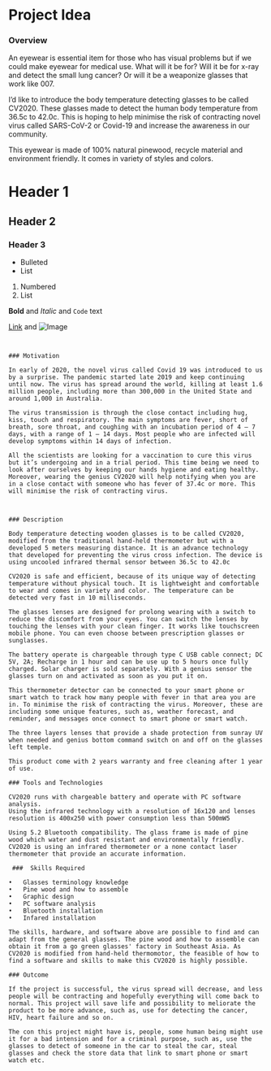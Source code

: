# Project Idea



### Overview 

An eyewear is essential item for those who has visual problems but if we could make eyewear for medical use. What will it be for? Will it be for x-ray and detect the small lung cancer? Or will it be a weaponize glasses that work like 007.  
 
I’d like to introduce the body temperature detecting glasses to be called CV2020.  These glasses made to detect the human body temperature from 36.5c to 42.0c. This is hoping to help minimise the risk of contracting novel virus called SARS-CoV-2 or Covid-19 and increase the awareness in our community. 
 
This eyewear is made of 100% natural pinewood, recycle material and environment friendly. It comes in variety of styles and colors. 
 


# Header 1
## Header 2
### Header 3

- Bulleted
- List

1. Numbered
2. List

**Bold** and _Italic_ and `Code` text

[Link](url) and ![Image](src)
```


### Motivation 

In early of 2020, the novel virus called Covid 19 was introduced to us by a surprise. The pandemic started late 2019 and keep continuing until now. The virus has spread around the world, killing at least 1.6 million people, including more than 300,000 in the United State and around 1,000 in Australia.  
 
The virus transmission is through the close contact including hug, kiss, touch and respiratory. The main symptoms are fever, short of breath, sore throat, and coughing with an incubation period of 4 – 7 days, with a range of 1 – 14 days. Most people who are infected will develop symptoms within 14 days of infection.  
 
All the scientists are looking for a vaccination to cure this virus but it’s undergoing and in a trial period. This time being we need to look after ourselves by keeping our hands hygiene and eating healthy. Moreover, wearing the genius CV2020 will help notifying when you are in a close contact with someone who has fever of 37.4c or more. This will minimise the risk of contracting virus.  
 


### Description 

Body temperature detecting wooden glasses is to be called CV2020, modified from the traditional hand-held thermometer but with a developed 5 meters measuring distance. It is an advance technology that developed for preventing the virus cross infection. The device is using uncooled infrared thermal sensor between 36.5c to 42.0c 
 
CV2020 is safe and efficient, because of its unique way of detecting temperature without physical touch. It is lightweight and comfortable to wear and comes in variety and color. The temperature can be detected very fast in 10 milliseconds.  
 
The glasses lenses are designed for prolong wearing with a switch to reduce the discomfort from your eyes. You can switch the lenses by touching the lenses with your clean finger. It works like touchscreen mobile phone. You can even choose between prescription glasses or sunglasses. 
 
The battery operate is chargeable through type C USB cable connect; DC 5V, 2A; Recharge in 1 hour and can be use up to 5 hours once fully charged. Solar charger is sold separately. With a genius sensor the glasses turn on and activated as soon as you put it on. 
 
This thermometer detector can be connected to your smart phone or smart watch to track how many people with fever in that area you are in. To minimise the risk of contracting the virus. Moreover, these are including some unique features, such as, weather forecast, and reminder, and messages once connect to smart phone or smart watch. 
 
The three layers lenses that provide a shade protection from sunray UV when needed and genius bottom command switch on and off on the glasses left temple. 
 
This product come with 2 years warranty and free cleaning after 1 year of use. 

### Tools and Technologies 
 
CV2020 runs with chargeable battery and operate with PC software analysis.  
Using the infrared technology with a resolution of 16x120 and lenses resolution is 400x250 with power consumption less than 500mW5 
 
Using 5.2 Bluetooth compatibility. The glass frame is made of pine wood which water and dust resistant and environmentally friendly. CV2020 is using an infrared thermometer or a none contact laser thermometer that provide an accurate information. 
 
 ###  Skills Required
 
•	Glasses terminology knowledge 
•	Pine wood and how to assemble  
•	Graphic design  
•	PC software analysis 
•	Bluetooth installation 
•	Infared installation 
 
The skills, hardware, and software above are possible to find and can adapt from the general glasses. The pine wood and how to assemble can obtain it from a go green glasses' factory in Southeast Asia. As CV2020 is modified from hand-held thermomotor, the feasible of how to find a software and skills to make this CV2020 is highly possible. 

### Outcome 

If the project is successful, the virus spread will decrease, and less people will be contracting and hopefully everything will come back to normal. This project will save life and possibility to meliorate the product to be more advance, such as, use for detecting the cancer, HIV, heart failure and so on. 
 
The con this project might have is, people, some human being might use it for a bad intension and for a criminal purpose, such as, use the glasses to detect of someone in the car to steal the car, steal glasses and check the store data that link to smart phone or smart watch etc. 
 


